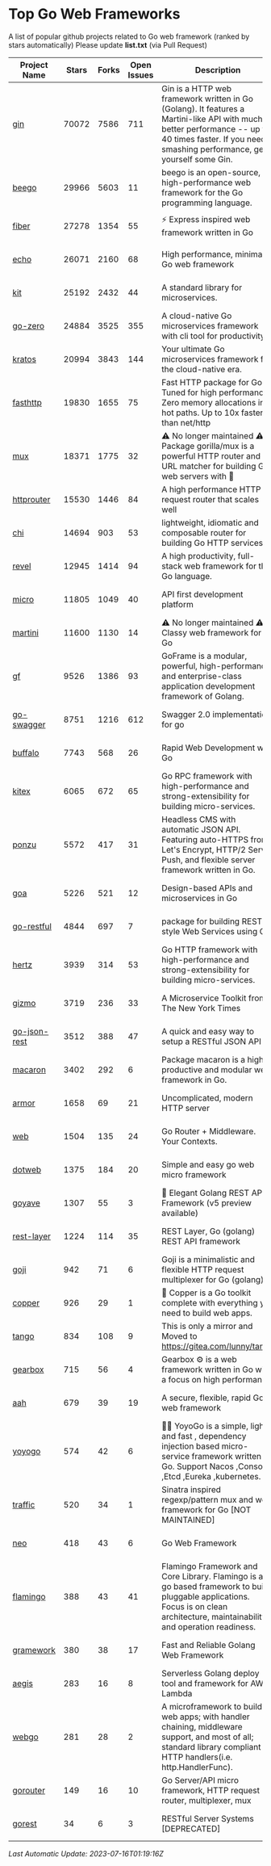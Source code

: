 # Top Go Web Frameworks
A list of popular github projects related to Go web framework (ranked by stars automatically)
Please update **list.txt** (via Pull Request)

| Project Name | Stars | Forks | Open Issues | Description | Last Commit |
| ------------ | ----- | ----- | ----------- | ----------- | ----------- |
| [gin](https://github.com/gin-gonic/gin) | 70072 | 7586 | 711 | Gin is a HTTP web framework written in Go (Golang). It features a Martini-like API with much better performance -- up to 40 times faster. If you need smashing performance, get yourself some Gin. | 2023-06-05 01:52:39 |
| [beego](https://github.com/beego/beego) | 29966 | 5603 | 11 | beego is an open-source, high-performance web framework for the Go programming language. | 2023-07-14 07:00:02 |
| [fiber](https://github.com/gofiber/fiber) | 27278 | 1354 | 55 | ⚡️ Express inspired web framework written in Go | 2023-07-15 18:20:29 |
| [echo](https://github.com/labstack/echo) | 26071 | 2160 | 68 | High performance, minimalist Go web framework | 2023-07-14 20:18:22 |
| [kit](https://github.com/go-kit/kit) | 25192 | 2432 | 44 | A standard library for microservices. | 2023-05-29 21:23:33 |
| [go-zero](https://github.com/zeromicro/go-zero) | 24884 | 3525 | 355 | A cloud-native Go microservices framework with cli tool for productivity. | 2023-07-14 13:38:42 |
| [kratos](https://github.com/go-kratos/kratos) | 20994 | 3843 | 144 | Your ultimate Go microservices framework for the cloud-native era. | 2023-07-06 11:59:02 |
| [fasthttp](https://github.com/valyala/fasthttp) | 19830 | 1655 | 75 | Fast HTTP package for Go. Tuned for high performance. Zero memory allocations in hot paths. Up to 10x faster than net/http | 2023-07-08 10:40:36 |
| [mux](https://github.com/gorilla/mux) | 18371 | 1775 | 32 | ⚠️ No longer maintained ⚠️  Package gorilla/mux is a powerful HTTP router and URL matcher for building Go web servers with 🦍 | 2023-07-15 20:07:06 |
| [httprouter](https://github.com/julienschmidt/httprouter) | 15530 | 1446 | 84 | A high performance HTTP request router that scales well | 2022-06-03 15:51:59 |
| [chi](https://github.com/go-chi/chi) | 14694 | 903 | 53 | lightweight, idiomatic and composable router for building Go HTTP services | 2023-07-13 16:01:44 |
| [revel](https://github.com/revel/revel) | 12945 | 1414 | 94 | A high productivity, full-stack web framework for the Go language. | 2022-04-12 20:53:30 |
| [micro](https://github.com/micro/micro) | 11805 | 1049 | 40 | API first development platform | 2023-07-15 18:18:52 |
| [martini](https://github.com/go-martini/martini) | 11600 | 1130 | 14 | ⚠️ No longer maintained ⚠️  Classy web framework for Go | 2017-01-21 21:58:54 |
| [gf](https://github.com/gogf/gf) | 9526 | 1386 | 93 | GoFrame is a modular, powerful, high-performance and enterprise-class application development framework of Golang.  | 2023-07-14 06:26:24 |
| [go-swagger](https://github.com/go-swagger/go-swagger) | 8751 | 1216 | 612 | Swagger 2.0 implementation for go | 2023-07-01 05:17:38 |
| [buffalo](https://github.com/gobuffalo/buffalo) | 7743 | 568 | 26 | Rapid Web Development w/ Go | 2023-01-26 15:34:17 |
| [kitex](https://github.com/cloudwego/kitex) | 6065 | 672 | 65 | Go RPC framework with high-performance and strong-extensibility for building micro-services. | 2023-07-10 03:43:42 |
| [ponzu](https://github.com/ponzu-cms/ponzu) | 5572 | 417 | 31 | Headless CMS with automatic JSON API. Featuring auto-HTTPS from Let's Encrypt, HTTP/2 Server Push, and flexible server framework written in Go. | 2020-01-02 00:14:32 |
| [goa](https://github.com/goadesign/goa) | 5226 | 521 | 12 | Design-based APIs and microservices in Go | 2023-07-11 03:51:23 |
| [go-restful](https://github.com/emicklei/go-restful) | 4844 | 697 | 7 | package for building REST-style Web Services using Go | 2023-06-17 18:52:18 |
| [hertz](https://github.com/cloudwego/hertz) | 3939 | 314 | 53 | Go HTTP framework with high-performance and strong-extensibility for building micro-services. | 2023-07-06 07:48:05 |
| [gizmo](https://github.com/nytimes/gizmo) | 3719 | 236 | 33 | A Microservice Toolkit from The New York Times | 2021-04-30 15:27:05 |
| [go-json-rest](https://github.com/ant0ine/go-json-rest) | 3512 | 388 | 47 | A quick and easy way to setup a RESTful JSON API | 2017-09-13 04:12:08 |
| [macaron](https://github.com/go-macaron/macaron) | 3402 | 292 | 6 | Package macaron is a high productive and modular web framework in Go. | 2023-07-10 01:15:06 |
| [armor](https://github.com/labstack/armor) | 1658 | 69 | 21 | Uncomplicated, modern HTTP server | 2019-08-03 18:10:09 |
| [web](https://github.com/gocraft/web) | 1504 | 135 | 24 | Go Router + Middleware. Your Contexts. | 2019-02-07 15:06:52 |
| [dotweb](https://github.com/devfeel/dotweb) | 1375 | 184 | 20 | Simple and easy go web micro framework | 2023-04-15 08:06:03 |
| [goyave](https://github.com/go-goyave/goyave) | 1307 | 55 | 3 | 🍐 Elegant Golang REST API Framework (v5 preview available) | 2023-06-09 14:22:05 |
| [rest-layer](https://github.com/rs/rest-layer) | 1224 | 114 | 35 | REST Layer, Go (golang) REST API framework | 2021-09-30 23:58:01 |
| [goji](https://github.com/goji/goji) | 942 | 71 | 6 | Goji is a minimalistic and flexible HTTP request multiplexer for Go (golang) | 2019-01-26 23:58:29 |
| [copper](https://github.com/gocopper/copper) | 926 | 29 | 1 | 🚀‏‏‎    ‎‏‏‎‏‏‎‎‎‎‎‎Copper is a Go toolkit complete with everything you need to build web apps. | 2023-07-05 04:22:15 |
| [tango](https://github.com/lunny/tango) | 834 | 108 | 9 | This is only a mirror and Moved to https://gitea.com/lunny/tango | 2019-05-17 03:31:10 |
| [gearbox](https://github.com/gogearbox/gearbox) | 715 | 56 | 4 | Gearbox :gear: is a web framework written in Go with a focus on high performance | 2022-09-21 00:20:37 |
| [aah](https://github.com/go-aah/aah) | 679 | 39 | 19 | A secure, flexible, rapid Go web framework | 2020-09-02 02:31:20 |
| [yoyogo](https://github.com/yoyofx/yoyogo) | 574 | 42 | 6 | 🦄🌈 YoyoGo is a simple, light and fast , dependency injection based micro-service framework written in Go. Support Nacos ,Consoul ,Etcd ,Eureka ,kubernetes. | 2023-05-06 03:13:09 |
| [traffic](https://github.com/gravityblast/traffic) | 520 | 34 | 1 | Sinatra inspired regexp/pattern mux and web framework for Go [NOT MAINTAINED] | 2015-11-26 21:31:07 |
| [neo](https://github.com/ivpusic/neo) | 418 | 43 | 6 | Go Web Framework | 2017-08-14 23:54:31 |
| [flamingo](https://github.com/i-love-flamingo/flamingo) | 388 | 43 | 41 | Flamingo Framework and Core Library. Flamingo is a go based framework to build pluggable applications. Focus is on clean architecture, maintainability and operation readiness. | 2023-07-13 13:19:24 |
| [gramework](https://github.com/gramework/gramework) | 380 | 38 | 17 | Fast and Reliable Golang Web Framework | 2023-01-24 23:49:42 |
| [aegis](https://github.com/tmaiaroto/aegis) | 283 | 16 | 8 | Serverless Golang deploy tool and framework for AWS Lambda | 2019-07-28 17:59:41 |
| [webgo](https://github.com/bnkamalesh/webgo) | 281 | 28 | 2 | A microframework to build web apps; with handler chaining, middleware support, and most of all; standard library compliant HTTP handlers(i.e. http.HandlerFunc). | 2023-03-08 16:03:21 |
| [gorouter](https://github.com/vardius/gorouter) | 149 | 16 | 10 | Go Server/API micro framework, HTTP request router, multiplexer, mux | 2022-10-28 23:16:55 |
| [gorest](https://github.com/tideland/gorest) | 34 | 6 | 3 | RESTful Server Systems [DEPRECATED] | 2017-11-10 13:00:37 |

*Last Automatic Update: 2023-07-16T01:19:16Z*